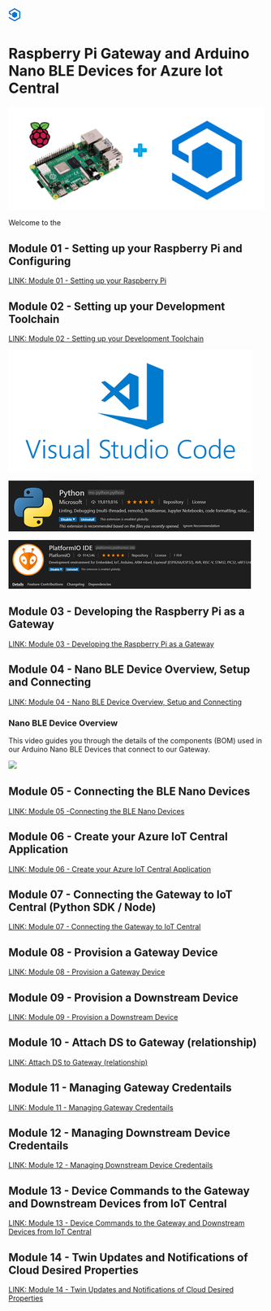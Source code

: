# ![alt text](./Assets/azure_iot_central_super_sml.png "Connecting the Raspberry Pi as a Gateway with BLE Device Clients") 
# Raspberry Pi Gateway and Arduino Nano BLE Devices for Azure Iot Central

![alt text](./Assets/Raspberry-Pi-4-hero-shot-removebg.png "Hero Shot")

Welcome to the 

## Module 01 - Setting up your Raspberry Pi and Configuring
[LINK: Module 01 - Setting up your Raspberry Pi](./Module01/README.md)

## Module 02 - Setting up your Development Toolchain
[LINK: Module 02 - Setting up your Development Toolchain](./Module02/README.md)

![alt text](./Assets/visualstudio_code-card.png "Visual Studio Code")

![alt text](./Assets/vs-code-python-sml.png "VS Code Python")

![alt text](./Assets/vs-code-platformio-sml.png "VS Code PlatformIO")

## Module 03 - Developing the Raspberry Pi as a Gateway
[LINK: Module 03 - Developing the Raspberry Pi as a Gateway](./Module03/README.md)

## Module 04 - Nano BLE Device Overview, Setup and Connecting
[LINK: Module 04 - Nano BLE Device Overview, Setup and Connecting](./Module04/README.md)

### Nano BLE Device Overview
This video guides you through the details of the components (BOM) used in our Arduino Nano BLE Devices that connect to our Gateway.

[![](http://img.youtube.com/vi/YkSDvi072hE/0.jpg)](http://www.youtube.com/watch?v=YkSDvi072hE "Arduino Nano BLE Device Overview (Azure IoT Central Gateway Series)")

## Module 05 - Connecting the BLE Nano Devices
[LINK: Module 05 -Connecting the BLE Nano Devices](./Module05/README.md)

## Module 06 - Create your Azure IoT Central Application
[LINK: Module 06 - Create your Azure IoT Central Application](./Module06/README.md)

## Module 07 - Connecting the Gateway to IoT Central (Python SDK / Node)
[LINK: Module 07 - Connecting the Gateway to IoT Central](./Module07/README.md)

## Module 08 - Provision a Gateway Device
[LINK: Module 08 - Provision a Gateway Device](./Module08/README.md)

## Module 09 - Provision a Downstream Device
[LINK: Module 09 - Provision a Downstream Device](./Module09/README.md)

## Module 10 - Attach DS to Gateway (relationship)
[LINK: Attach DS to Gateway (relationship)](./Module10/README.md)

## Module 11 - Managing Gateway Credentails
[LINK: Module 11 - Managing Gateway Credentails](./Module11/README.md)

## Module 12 - Managing Downstream Device Credentails
[LINK: Module 12 - Managing Downstream Device Credentails](./Module12/README.md)

## Module 13 - Device Commands to the Gateway and Downstream Devices from IoT Central
[LINK: Module 13 - Device Commands to the Gateway and Downstream Devices from IoT Central](./Module13/README.md)

## Module 14 - Twin Updates and Notifications of Cloud Desired Properties
[LINK: Module 14 - Twin Updates and Notifications of Cloud Desired Properties](./Module14/README.md)

